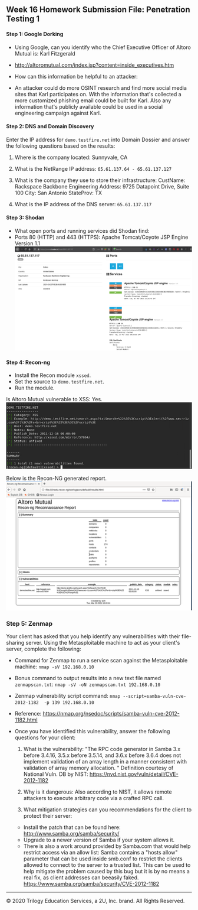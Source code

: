 ## Week 16 Homework Submission File: Penetration Testing 1

#### Step 1: Google Dorking


- Using Google, can you identify who the Chief Executive Officer of Altoro Mutual is: Karl Fitzgerald
- http://altoromutual.com/index.jsp?content=inside_executives.htm

- How can this information be helpful to an attacker:
- An attacker could do more OSINT research and find more social media sites that Karl participates on. With the information that's collected a more customized phishing email could be built for Karl. Also any information that's publicly available could be used in a social engineering campaign against Karl. 


#### Step 2: DNS and Domain Discovery

Enter the IP address for `demo.testfire.net` into Domain Dossier and answer the following questions based on the results:

  1. Where is the company located: Sunnyvale, CA

  2. What is the NetRange IP address: `65.61.137.64 - 65.61.137.127`

  3. What is the company they use to store their infrastructure:
  CustName:       Rackspace Backbone Engineering
  Address:        9725 Datapoint Drive, Suite 100
  City:           San Antonio
  StateProv:      TX

  4. What is the IP address of the DNS server: `65.61.137.117`

#### Step 3: Shodan

- What open ports and running services did Shodan find: 
- Ports 80 (HTTP) and 443 (HTTPS): Apache Tomcat/Coyote JSP Engine Version 1.1
![](Images/shodan-io.png)

#### Step 4: Recon-ng

- Install the Recon module `xssed`. 
- Set the source to `demo.testfire.net`. 
- Run the module. 

Is Altoro Mutual vulnerable to XSS: Yes. 
![](Images/recon-ng_xssed.png)

Below is the Recon-NG generated report.
![](Images/results.png)

### Step 5: Zenmap

Your client has asked that you help identify any vulnerabilities with their file-sharing server. Using the Metasploitable machine to act as your client's server, complete the following:

- Command for Zenmap to run a service scan against the Metasploitable machine: 
`nmap -sV 192.168.0.10`
 
- Bonus command to output results into a new text file named `zenmapscan.txt`:
`nmap -sV -oN zenmapscan.txt 192.168.0.10`

- Zenmap vulnerability script command: `nmap --script=samba-vuln-cve-2012-1182  -p 139 192.168.0.10`
- Reference: https://nmap.org/nsedoc/scripts/samba-vuln-cve-2012-1182.html

- Once you have identified this vulnerability, answer the following questions for your client:
  1. What is the vulnerability:
  "The RPC code generator in Samba 3.x before 3.4.16, 3.5.x before 3.5.14, and 3.6.x before 3.6.4 does not implement validation of an array length in a manner consistent with validation of array memory allocation. "
  Definition courtesy of National Vuln. DB by NIST: https://nvd.nist.gov/vuln/detail/CVE-2012-1182

  2. Why is it dangerous: Also according to NIST, it allows remote attackers to execute arbitrary code via a crafted RPC call. 

  3. What mitigation strategies can you recommendations for the client to protect their server: 
  - Install the patch that can be found here: http://www.samba.org/samba/security/
  - Upgrade to a newer version of Samba if your system allows it.
  - There is also a work around provided by Samba.com that would help restrict access via an allow list: 
  Samba contains a "hosts allow" parameter that can be used inside smb.conf to restrict the clients allowed to connect to the server to a trusted list. This can be used to help mitigate the problem caused by this bug but it is by no means a real fix, as client addresses can beeasily faked.
https://www.samba.org/samba/security/CVE-2012-1182

---
© 2020 Trilogy Education Services, a 2U, Inc. brand. All Rights Reserved.  

